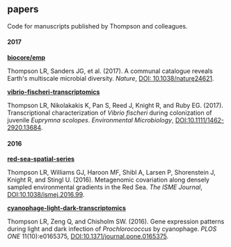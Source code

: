 ## papers

Code for manuscripts published by Thompson and colleagues.

#### 2017

**[biocore/emp](https://github.com/biocore/emp)**

Thompson LR, Sanders JG, et al. (2017). A communal catalogue reveals Earth's multiscale microbial diversity. *Nature*, [DOI: 10.1038/nature24621](http://doi.org/10.1038/nature24621).

**[vibrio-fischeri-transcriptomics](https://github.com/cuttlefishh/papers/tree/master/vibrio-fischeri-transcriptomics)**

Thompson LR, Nikolakakis K, Pan S, Reed J, Knight R, and Ruby EG. (2017). Transcriptional characterization of _Vibrio fischeri_ during colonization of juvenile _Euprymna scolopes_. _Environmental Microbiology_, [DOI:10.1111/1462-2920.13684](http://dx.doi.org/10.1111/1462-2920.13684).

#### 2016

**[red-sea-spatial-series](https://github.com/cuttlefishh/papers/tree/master/red-sea-spatial-series)**

Thompson LR, Williams GJ, Haroon MF, Shibl A, Larsen P, Shorenstein J, Knight R, and Stingl U. (2016). Metagenomic covariation along densely sampled environmental gradients in the Red Sea. _The ISME Journal_, [DOI:10.1038/ismej.2016.99](http://dx.doi.org/10.1038/ismej.2016.99).

**[cyanophage-light-dark-transcriptomics](https://github.com/cuttlefishh/papers/tree/master/cyanophage-light-dark-transcriptomics)**

Thompson LR, Zeng Q, and Chisholm SW. (2016). Gene expression patterns during light and dark infection of _Prochlorococcus_ by cyanophage. _PLOS ONE_ 11(10):e0165375, [DOI:10.1371/journal.pone.0165375](http://dx.doi.org/10.1371/journal.pone.0165375).


<!--
### Manuscripts In Preparation

#### 2018

**red-sea-single-cell-genomes**

Thompson et al., "Single-cell genomics of _Pelagibacter_ and _Prochlorococcus_ from the Red Sea", in prep.

**med-red-sea-diel-transcriptomics**

* Thompson et al., in prep.
-->

<!--
To retrieve code from local machine:

    ls */*.sh
    ls */*.pl
    ls */*.py
    ls */*.R
    ls */*.ipynb
    cat */*.sh | grep -E "\.pl" | perl -lpe 's/.*[\/\t ]([a-zA-Z0-9_]*.pl) .*/$1/' | sort | uniq
    cat */*.sh | grep -E "\.py" | perl -lpe 's/.*[\/\t ]([a-zA-Z0-9_]*.py) .*/$1/' | sort | uniq
-->

